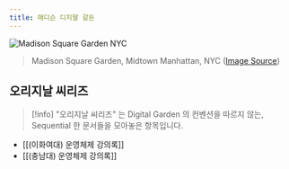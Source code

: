 ```yaml
---
title: 매디슨 디지딸 갈든
---
```

![Madison Square Garden NYC](https://upload.wikimedia.org/wikipedia/commons/thumb/4/4b/Madison_Square_Garden_%28MSG%29_-_Full_%2848124330357%29.jpg/2880px-Madison_Square_Garden_%28MSG%29_-_Full_%2848124330357%29.jpg)
> Madison Square Garden, Midtown Manhattan, NYC ([Image Source](https://en.wikipedia.org/wiki/Madison_Square_Garden))

## 오리지날 씨리즈

> [!info] "오리지날 씨리즈" 는 Digital Garden 의 컨벤션을 따르지 않는, Sequential 한 문서들을 모아놓은 항목입니다.

- [[(이화여대) 운영체제 강의록]]
- [[(충남대) 운영체제 강의록]]